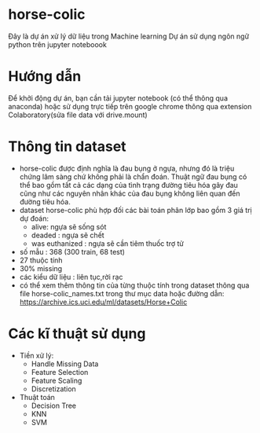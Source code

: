 # horse-colic
Đây là dự án xử lý dữ liệu trong Machine learning
Dự án sử dụng ngôn ngữ python trên jupyter noteboook

# Hướng dẫn
Để khởi động dự án, bạn cần tải jupyter notebook (có thể thông qua anaconda) hoặc sử dụng trực tiếp trên google chrome thông qua extension Colaboratory(sửa file data với drive.mount)

# Thông tin dataset
- horse-colic được định nghĩa là đau bụng ở ngựa, nhưng đó là triệu chứng lâm sàng chứ không phải là chẩn đoán. Thuật ngữ đau bụng có thể bao gồm tất cả các dạng của tình trạng đường tiêu hóa gây đau cũng như các nguyên nhân khác của đau bụng không liên quan đến đường tiêu hóa.
- dataset horse-colic phù hợp đối các bài toán phân lớp bao gồm 3 giá trị dự đoán: 
  + alive: ngựa sẽ sống sót
  + deaded : ngựa sẽ chết
  + was euthanized : ngựa sẽ cần tiêm thuốc trợ tử
- số mẫu : 368 (300 train, 68 test)
- 27 thuộc tính
- 30% missing 
- các kiểu dữ liệu : liên tục,rời rạc
- có thể xem thêm thông tin của từng thuộc tính trong dataset thông qua file horse-colic_names.txt trong thư mục data hoặc đường dẫn: https://archive.ics.uci.edu/ml/datasets/Horse+Colic

# Các kĩ thuật sử dụng
- Tiền xử lý:
  + Handle Missing Data
  + Feature Selection
  + Feature Scaling
  + Discretization
- Thuật toán
  + Decision Tree
  + KNN
  + SVM

